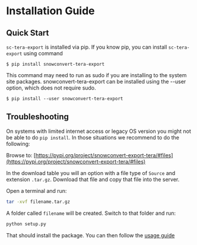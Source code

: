 # Installation Guide

## Quick Start

`sc-tera-export` is installed via pip.  If you know pip, you can install `sc-tera-export` using command

```shell
$ pip install snowconvert-tera-export
```

This command may need to run as sudo if you are installing to the system site packages. snowconvert-tera-export can be 
installed using the --user option, which does not require sudo.

```shell
$ pip install --user snowconvert-tera-export
```

## Troubleshooting

On systems with limited internet access or legacy OS version you might not be able to do `pip install`. In those situations we recommend to do the following:

Browse to: [https://pypi.org/project/snowconvert-export-tera/#files](https://pypi.org/project/snowconvert-export-tera/#files)

In the download table you will an option with a file type of `Source` and extension `.tar.gz`. Download that file and copy that file into the server.

Open a terminal and run:

```bash
tar -xvf filename.tar.gz
```

A folder called `filename` will be created. Switch to that folder and run:
```bash
python setup.py
```

That should install the package. You can then follow the [usage guide](./usage_guide.md)